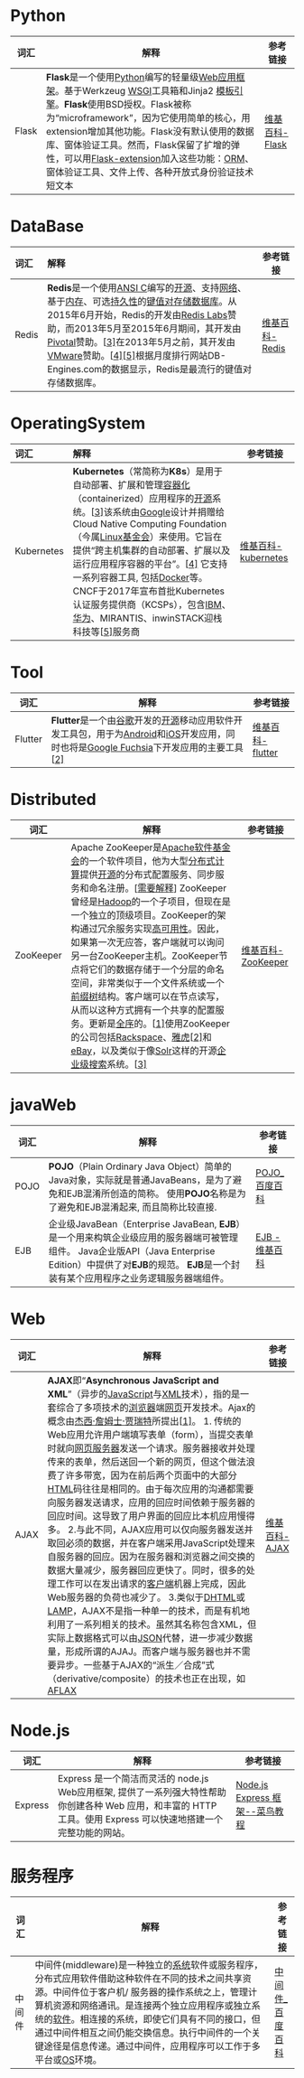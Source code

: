 # Python
| 词汇 | 解释 | 参考链接 |
| ------ | ------ | ------ |
| Flask | **Flask**是一个使用[Python](https://zh.wikipedia.org/wiki/Python)编写的轻量级[Web应用框架](https://zh.wikipedia.org/wiki/Web%E5%BA%94%E7%94%A8%E6%A1%86%E6%9E%B6)。基于Werkzeug [WSGI](https://zh.wikipedia.org/wiki/WSGI)工具箱和Jinja2 [模板引擎](https://zh.wikipedia.org/wiki/%E6%A8%A1%E6%9D%BF%E5%BC%95%E6%93%8E)。**Flask**使用BSD授权。Flask被称为“microframework”，因为它使用简单的核心，用extension增加其他功能。Flask没有默认使用的数据库、窗体验证工具。然而，Flask保留了扩增的弹性，可以用[Flask-extension](http://flask.pocoo.org/extensions/)加入这些功能：[ORM](https://zh.wikipedia.org/wiki/%E5%B0%8D%E8%B1%A1%E9%97%9C%E4%BF%82%E6%98%A0%E5%B0%84)、窗体验证工具、文件上传、各种开放式身份验证技术短文本 | [维基百科-Flask](https://zh.wikipedia.org/wiki/Flask) |
# DataBase
| 词汇 | 解释 | 参考链接 |
| :----- | :----- | ------ |
| Redis | **Redis**是一个使用[ANSI C](https://zh.wikipedia.org/wiki/ANSI_C)编写的[开源](https://zh.wikipedia.org/wiki/%E5%BC%80%E6%BA%90)、支持[网络](https://zh.wikipedia.org/wiki/%E7%94%B5%E8%84%91%E7%BD%91%E7%BB%9C)、基于[内存](https://zh.wikipedia.org/wiki/%E5%86%85%E5%AD%98)、可选[持久性](https://zh.wikipedia.org/w/index.php?title=%E6%8C%81%E4%B9%85%E6%80%A7_(%E6%95%B0%E6%8D%AE%E5%BA%93)&action=edit&redlink=1)的[键值对存储数据库](https://zh.wikipedia.org/w/index.php?title=%E9%94%AE%E5%80%BC-%E5%80%BC%E6%95%B0%E6%8D%AE%E5%BA%93&action=edit&redlink=1)。从2015年6月开始，Redis的开发由[Redis Labs](https://zh.wikipedia.org/w/index.php?title=Redis_Labs&action=edit&redlink=1)赞助，而2013年5月至2015年6月期间，其开发由[Pivotal](https://zh.wikipedia.org/wiki/Pivotal)赞助。[[3\]](https://zh.wikipedia.org/wiki/Redis#cite_note-3)在2013年5月之前，其开发由[VMware](https://zh.wikipedia.org/wiki/VMware)赞助。[[4\]](https://zh.wikipedia.org/wiki/Redis#cite_note-4)[[5\]](https://zh.wikipedia.org/wiki/Redis#cite_note-5)根据月度排行网站DB-Engines.com的数据显示，Redis是最流行的键值对存储数据库。 | [维基百科-Redis](https://zh.wikipedia.org/wiki/Redis) |

# OperatingSystem
| 词汇 | 解释 | 参考链接 |
| :----- | :----- | ------ |
| Kubernetes | **Kubernetes**（常简称为**K8s**）是用于自动部署、扩展和管理[容器化](https://zh.wikipedia.org/wiki/%E4%BD%9C%E6%A5%AD%E7%B3%BB%E7%B5%B1%E5%B1%A4%E8%99%9B%E6%93%AC%E5%8C%96)（containerized）应用程序的[开源](https://zh.wikipedia.org/wiki/%E5%BC%80%E6%BA%90%E8%BD%AF%E4%BB%B6)系统。[[3\]](https://zh.wikipedia.org/wiki/Kubernetes#cite_note-3)该系统由[Google](https://zh.wikipedia.org/wiki/Google)设计并捐赠给Cloud Native Computing Foundation（今属[Linux基金会](https://zh.wikipedia.org/wiki/Linux%E5%9F%BA%E9%87%91%E4%BC%9A)）来使用。它旨在提供“跨主机集群的自动部署、扩展以及运行应用程序容器的平台”。[[4\]](https://zh.wikipedia.org/wiki/Kubernetes#cite_note-4) 它支持一系列容器工具, 包括[Docker](https://zh.wikipedia.org/wiki/Docker_(%E8%BB%9F%E9%AB%94))等。CNCF于2017年宣布首批Kubernetes认证服务提供商（KCSPs），包含[IBM](https://zh.wikipedia.org/wiki/IBM)、[华为](https://zh.wikipedia.org/wiki/%E8%8F%AF%E7%82%BA)、MIRANTIS、inwinSTACK迎栈科技等[[5\]](https://zh.wikipedia.org/wiki/Kubernetes#cite_note-5)服务商 | [维基百科-kubernetes](https://zh.wikipedia.org/wiki/kubernetes) |

# Tool

| 词汇    | 解释                                                         | 参考链接                                                  |
| ------- | ------------------------------------------------------------ | --------------------------------------------------------- |
| Flutter | **Flutter**是一个由[谷歌](https://zh.wikipedia.org/wiki/%E8%B0%B7%E6%AD%8C)开发的[开源](https://zh.wikipedia.org/wiki/%E5%BC%80%E6%BA%90%E8%BD%AF%E4%BB%B6)移动应用软件开发工具包，用于为[Android](https://zh.wikipedia.org/wiki/Android)和[iOS](https://zh.wikipedia.org/wiki/IOS)开发应用，同时也将是[Google Fuchsia](https://zh.wikipedia.org/wiki/Google_Fuchsia)下开发应用的主要工具[[2\]](https://zh.wikipedia.org/wiki/Flutter#cite_note-2) | [维基百科-flutter](https://zh.wikipedia.org/wiki/flutter) |

# Distributed 

| 词汇      | 解释                                                         | 参考链接                                                     |
| --------- | ------------------------------------------------------------ | ------------------------------------------------------------ |
| ZooKeeper | Apache ZooKeeper是[Apache软件基金会](https://zh.wikipedia.org/wiki/Apache%E8%BD%AF%E4%BB%B6%E5%9F%BA%E9%87%91%E4%BC%9A)的一个软件项目，他为大型[分布式计算](https://zh.wikipedia.org/wiki/%E5%88%86%E5%B8%83%E5%BC%8F%E8%AE%A1%E7%AE%97)提供[开源](https://zh.wikipedia.org/wiki/%E5%BC%80%E6%BA%90)的分布式配置服务、同步服务和命名注册。[[需要解释](https://zh.wikipedia.org/wiki/Wikipedia:%E4%B8%8D%E8%A6%81%E6%A8%A1%E7%A8%9C%E5%85%A9%E5%8F%AF)] ZooKeeper曾经是[Hadoop](https://zh.wikipedia.org/wiki/Hadoop)的一个子项目，但现在是一个独立的顶级项目。ZooKeeper的架构通过冗余服务实现[高可用性](https://zh.wikipedia.org/w/index.php?title=%E9%AB%98%E5%8F%AF%E7%94%A8%E6%80%A7%E9%9B%86%E7%BE%A4&action=edit&redlink=1)。因此，如果第一次无应答，客户端就可以询问另一台ZooKeeper主机。ZooKeeper节点将它们的数据存储于一个分层的命名空间，非常类似于一个文件系统或一个[前缀树](https://zh.wikipedia.org/wiki/%E5%89%8D%E7%BC%80%E6%A0%91)结构。客户端可以在节点读写，从而以这种方式拥有一个共享的配置服务。更新是[全序](https://zh.wikipedia.org/wiki/%E5%85%A8%E5%BA%8F)的。[[1\]](https://zh.wikipedia.org/wiki/Apache_ZooKeeper#cite_note-1)使用ZooKeeper的公司包括[Rackspace](https://zh.wikipedia.org/wiki/Rackspace)、[雅虎](https://zh.wikipedia.org/wiki/%E9%9B%85%E8%99%8E)[[2\]](https://zh.wikipedia.org/wiki/Apache_ZooKeeper#cite_note-2)和[eBay](https://zh.wikipedia.org/wiki/EBay)，以及类似于像[Solr](https://zh.wikipedia.org/wiki/Solr)这样的开源[企业级搜索](https://zh.wikipedia.org/w/index.php?title=%E4%BC%81%E4%B8%9A%E7%BA%A7%E6%90%9C%E7%B4%A2&action=edit&redlink=1)系统。[[3\]](https://zh.wikipedia.org/wiki/Apache_ZooKeeper#cite_note-3) | [维基百科-ZooKeeper](https://zh.wikipedia.org/wiki/Apache_ZooKeeper) |

# javaWeb

| 词汇 | 解释                                                         | 参考链接                                               |
| ---- | ------------------------------------------------------------ | ------------------------------------------------------ |
| POJO | **POJO**（Plain Ordinary Java Object）简单的Java对象，实际就是普通JavaBeans，是为了避免和EJB混淆所创造的简称。 使用**POJO**名称是为了避免和EJB混淆起来, 而且简称比较直接. | [POJO_百度百科](https://baike.baidu.com/item/POJO)     |
| EJB  | 企业级JavaBean（Enterprise JavaBean, **EJB**）是一个用来构筑企业级应用的服务器端可被管理组件。 Java企业版API（Java Enterprise Edition）中提供了对**EJB**的规范。 **EJB**是一个封装有某个应用程序之业务逻辑服务器端组件。 | [EJB - 维基百科](https://zh.wikipedia.org/zh-hans/EJB) |

# Web

| 词汇 | 解释                                                         | 参考链接                                            |
| ---- | ------------------------------------------------------------ | --------------------------------------------------- |
| AJAX | **AJAX**即“**Asynchronous JavaScript and XML**”（异步的[JavaScript](https://zh.wikipedia.org/wiki/JavaScript)与[XML](https://zh.wikipedia.org/wiki/XML)技术），指的是一套综合了多项技术的[浏览器](https://zh.wikipedia.org/wiki/%E7%80%8F%E8%A6%BD%E5%99%A8)端[网页](https://zh.wikipedia.org/wiki/%E7%B6%B2%E9%A0%81)开发技术。Ajax的概念由[杰西·詹姆士·贾瑞特](https://zh.wikipedia.org/wiki/%E5%82%91%E8%A5%BF%C2%B7%E8%A9%B9%E5%A7%86%E5%A3%AB%C2%B7%E8%B3%88%E7%91%9E%E7%89%B9)所提出[[1\]](https://zh.wikipedia.org/wiki/AJAX#cite_note-1)。     1. 传统的Web应用允许用户端填写表单（form），当提交表单时就向[网页服务器](https://zh.wikipedia.org/wiki/%E7%B6%B2%E9%A0%81%E4%BC%BA%E6%9C%8D%E5%99%A8)发送一个请求。服务器接收并处理传来的表单，然后送回一个新的网页，但这个做法浪费了许多带宽，因为在前后两个页面中的大部分[HTML](https://zh.wikipedia.org/wiki/HTML)码往往是相同的。由于每次应用的沟通都需要向服务器发送请求，应用的回应时间依赖于服务器的回应时间。这导致了用户界面的回应比本机应用慢得多。                                                                                                                                                      2.与此不同，AJAX应用可以仅向服务器发送并取回必须的数据，并在客户端采用JavaScript处理来自服务器的回应。因为在服务器和浏览器之间交换的数据大量减少，服务器回应更快了。同时，很多的处理工作可以在发出请求的[客户端](https://zh.wikipedia.org/wiki/%E5%AE%A2%E6%88%B7%E7%AB%AF)机器上完成，因此Web服务器的负荷也减少了。      3.类似于[DHTML](https://zh.wikipedia.org/wiki/DHTML)或[LAMP](https://zh.wikipedia.org/wiki/LAMP)，AJAX不是指一种单一的技术，而是有机地利用了一系列相关的技术。虽然其名称包含XML，但实际上数据格式可以由[JSON](https://zh.wikipedia.org/wiki/JSON)代替，进一步减少数据量，形成所谓的AJAJ。而客户端与服务器也并不需要异步。一些基于AJAX的“派生／合成”式（derivative/composite）的技术也正在出现，如[AFLAX](https://zh.wikipedia.org/wiki/AFLAX) | [维基百科-AJAX](https://zh.wikipedia.org/wiki/AJAX) |

# Node.js

| 词汇    | 解释                                                         | 参考链接                                                     |
| ------- | ------------------------------------------------------------ | ------------------------------------------------------------ |
| Express | Express 是一个简洁而灵活的 node.js Web应用框架, 提供了一系列强大特性帮助你创建各种 Web 应用，和丰富的 HTTP 工具。使用 Express 可以快速地搭建一个完整功能的网站。 | [Node.js Express 框架--菜鸟教程](http://www.runoob.com/nodejs/nodejs-express-framework.html) |

# 服务程序

| 词汇   | 解释                                                         | 参考链接                                                     |
| ------ | ------------------------------------------------------------ | ------------------------------------------------------------ |
| 中间件 | 中间件(middleware)是一种独立的[系统](https://baike.baidu.com/item/%E7%B3%BB%E7%BB%9F)软件或服务程序，分布式应用软件借助这种软件在不同的技术之间共享资源。中间件位于客户机/ 服务器的操作系统之上，管理计算机资源和网络通讯。是连接两个独立应用程序或独立系统的[软件](https://baike.baidu.com/item/%E8%BD%AF%E4%BB%B6/12053)。相连接的系统，即使它们具有不同的接口，但通过中间件相互之间仍能交换信息。执行中间件的一个关键途径是信息传递。通过中间件，应用程序可以工作于多平台或[OS](https://baike.baidu.com/item/OS/688)环境。 | [中间件_百度百科](https://baike.baidu.com/item/%E4%B8%AD%E9%97%B4%E4%BB%B6) |

